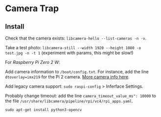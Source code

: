 # Camera Trap

## Install

Check that the camera exists: `libcamera-hello --list-cameras -n -v`.

Take a test photo: `libcamera-still --width 1920 --height 1080 -o test.jpg -n -t 1` (experiment with params, this might be slow!)

For *Raspberry Pi Zero 2 W*:

Add camera information to `/boot/config.txt`. For instance, add the line `dtoverlay=imx219` for the Pi 2 camera. [More camera info here](https://www.raspberrypi.com/documentation/accessories/camera.html#getting-started).

Add legacy camera support: `sudo raspi-config` > Inferface Settings.

Probably change timeout: add the line `camera_timeout_value_ms": 10000` to the file `/usr/share/libcamera/pipeline/rpi/vc4/rpi_apps.yaml`.



`sudo apt-get install python3-opencv`

